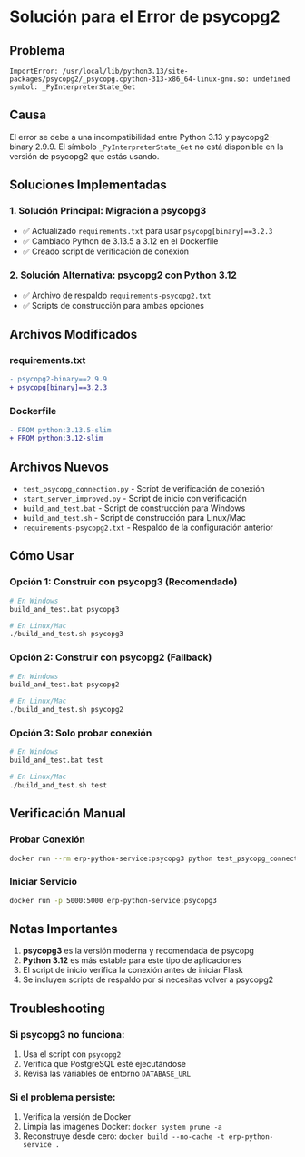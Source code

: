 # Solución para el Error de psycopg2

## Problema
```
ImportError: /usr/local/lib/python3.13/site-packages/psycopg2/_psycopg.cpython-313-x86_64-linux-gnu.so: undefined symbol: _PyInterpreterState_Get
```

## Causa
El error se debe a una incompatibilidad entre Python 3.13 y psycopg2-binary 2.9.9. El símbolo `_PyInterpreterState_Get` no está disponible en la versión de psycopg2 que estás usando.

## Soluciones Implementadas

### 1. Solución Principal: Migración a psycopg3
- ✅ Actualizado `requirements.txt` para usar `psycopg[binary]==3.2.3`
- ✅ Cambiado Python de 3.13.5 a 3.12 en el Dockerfile
- ✅ Creado script de verificación de conexión

### 2. Solución Alternativa: psycopg2 con Python 3.12
- ✅ Archivo de respaldo `requirements-psycopg2.txt`
- ✅ Scripts de construcción para ambas opciones

## Archivos Modificados

### requirements.txt
```diff
- psycopg2-binary==2.9.9
+ psycopg[binary]==3.2.3
```

### Dockerfile
```diff
- FROM python:3.13.5-slim
+ FROM python:3.12-slim
```

## Archivos Nuevos
- `test_psycopg_connection.py` - Script de verificación de conexión
- `start_server_improved.py` - Script de inicio con verificación
- `build_and_test.bat` - Script de construcción para Windows
- `build_and_test.sh` - Script de construcción para Linux/Mac
- `requirements-psycopg2.txt` - Respaldo de la configuración anterior

## Cómo Usar

### Opción 1: Construir con psycopg3 (Recomendado)
```bash
# En Windows
build_and_test.bat psycopg3

# En Linux/Mac
./build_and_test.sh psycopg3
```

### Opción 2: Construir con psycopg2 (Fallback)
```bash
# En Windows
build_and_test.bat psycopg2

# En Linux/Mac
./build_and_test.sh psycopg2
```

### Opción 3: Solo probar conexión
```bash
# En Windows
build_and_test.bat test

# En Linux/Mac
./build_and_test.sh test
```

## Verificación Manual

### Probar Conexión
```bash
docker run --rm erp-python-service:psycopg3 python test_psycopg_connection.py
```

### Iniciar Servicio
```bash
docker run -p 5000:5000 erp-python-service:psycopg3
```

## Notas Importantes

1. **psycopg3** es la versión moderna y recomendada de psycopg
2. **Python 3.12** es más estable para este tipo de aplicaciones
3. El script de inicio verifica la conexión antes de iniciar Flask
4. Se incluyen scripts de respaldo por si necesitas volver a psycopg2

## Troubleshooting

### Si psycopg3 no funciona:
1. Usa el script con `psycopg2`
2. Verifica que PostgreSQL esté ejecutándose
3. Revisa las variables de entorno `DATABASE_URL`

### Si el problema persiste:
1. Verifica la versión de Docker
2. Limpia las imágenes Docker: `docker system prune -a`
3. Reconstruye desde cero: `docker build --no-cache -t erp-python-service .`
















